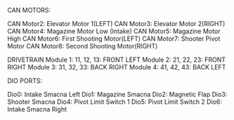 CAN MOTORS:

CAN Motor2: Elevator Motor 1(LEFT)
CAN Motor3: Elevator Motor 2(RIGHT)
CAN Motor4: Magazine Motor Low (Intake)
CAN Motor5: Magazine Motor High
CAN Motor6: First Shooting Motor(LEFT)
CAN Motor7: Shooter Pivot Motor
CAN Motor8: Second Shooting Motor(RIGHT)

DRIVETRAIN
Module 1: 11, 12, 13:  FRONT LEFT
Module 2: 21, 22, 23:  FRONT RIGHT
Module 3: 31, 32, 33:  BACK RIGHT
Module 4: 41, 42, 43:  BACK LEFT


DIO PORTS:

Dio0: Intake Smacna Left
Dio1: Magazine Smacna
Dio2: Magnetic Flap
Dio3: Shooter Smacna
Dio4: Pivot Limit Switch 1
Dio5: Pivot Limit Switch 2
Dio6: Intake Smacna Right